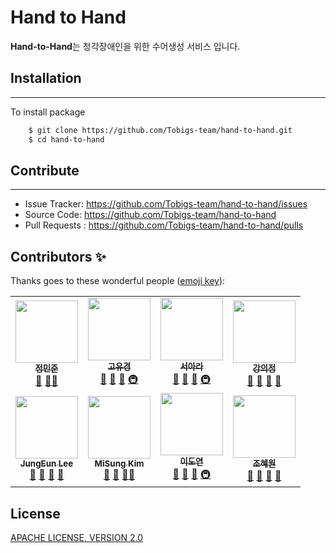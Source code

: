 # Hand to Hand

**Hand-to-Hand**는 청각장애인을 위한 수어생성 서비스 입니다.





## Installation

---------------
To install package
```bash
    $ git clone https://github.com/Tobigs-team/hand-to-hand.git
    $ cd hand-to-hand
```


## Contribute

----------------
* Issue Tracker: https://github.com/Tobigs-team/hand-to-hand/issues
* Source Code: https://github.com/Tobigs-team/hand-to-hand
* Pull Requests : https://github.com/Tobigs-team/hand-to-hand/pulls

## Contributors ✨

Thanks goes to these wonderful people ([emoji key](https://allcontributors.org/docs/en/emoji-key)):

<table>
  <tr>
    <td align="center"><a href="https://github.com/minjoong507"><img src="https://github.com/minjoong507/minjoong507.github.io/blob/master/public/img/jungminjoon.jpg" width="100px;" alt=""/><br/><sub><b>정민준</b></sub></a><br /><a href="#question-kentcdodds" title="Answering Questions">💬</a> <a href="https://github.com/all-contributors/all-contributors/commits?author=kentcdodds" title="Documentation">📖</a><a href="#maintenance-jakebolam" title="Maintenance">🚧</a></td>
      <td align="center"><a href="https://github.com/yookyungkho"><img src="https://github.com/minjoong507/minjoong507.github.io/blob/master/public/img/khoyookyung.jpg" width="100px;" alt=""/><br /><sub><b>고유경</b></sub></a><br /><a href="#question-kentcdodds" title="Answering Questions">💬</a> <a href="https://github.com/all-contributors/all-contributors/commits?author=kentcdodds" title="Documentation">📖</a> <a href="https://github.com/all-contributors/all-contributors/pulls?q=is%3Apr+reviewed-by%3Akentcdodds" title="Reviewed Pull Requests">👀</a> <a href="#infra-jakebolam" title="Infrastructure (Hosting, Build-Tools, etc)">🚇</a></td>
      <td align="center"><a href="https://github.com/araseo"><img src="https://github.com/minjoong507/minjoong507.github.io/blob/master/public/img/ara%20seo.jpg" width="100px;" alt=""/><br /><sub><b>서아라</b></sub></a><br /><a href="#question-kentcdodds" title="Answering Questions">💬</a> <a href="https://github.com/all-contributors/all-contributors/commits?author=kentcdodds" title="Documentation">📖</a> <a href="https://github.com/all-contributors/all-contributors/pulls?q=is%3Apr+reviewed-by%3Akentcdodds" title="Reviewed Pull Requests">👀</a> <a href="#infra-jakebolam" title="Infrastructure (Hosting, Build-Tools, etc)">🚇</a></td>
      <td align="center"><a href="https://github.com/LeahKang"><img src="https://github.com/minjoong507/minjoong507.github.io/blob/master/public/img/uijeongkang.jpg" width="100px;" alt=""/><br /><sub><b>강의정</b></sub></a><br /><a href="#question-kentcdodds" title="Answering Questions">💬</a> <a href="https://github.com/all-contributors/all-contributors/commits?author=kentcdodds" title="Documentation">📖</a> <a href="https://github.com/all-contributors/all-contributors/pulls?q=is%3Apr+reviewed-by%3Akentcdodds" title="Reviewed Pull Requests">👀</a> <a href="#talk-kentcdodds" title="Talks">📢</a></td></tr>
    <tr>
        <td align="center"><a href="https://github.com/EUN316"><img src="https://github.com/minjoong507/minjoong507.github.io/blob/master/public/img/jungeun%20lee.jpg" width="100px;" alt=""/><br /><sub><b>JungEun Lee</b></sub></a><br /><a href="#question-kentcdodds" title="Answering Questions">💬</a> <a href="https://github.com/all-contributors/all-contributors/commits?author=kentcdodds" title="Documentation">📖</a> <a href="https://github.com/all-contributors/all-contributors/pulls?q=is%3Apr+reviewed-by%3Akentcdodds" title="Reviewed Pull Requests">👀</a> <a href="#talk-kentcdodds" title="Talks">📢</a></td>
    <td align="center"><a href="https://github.com/MiSungKim"><img src="https://github.com/minjoong507/minjoong507.github.io/blob/master/public/img/misungkim.jpg" width="100px;" alt=""/><br /><sub><b>MiSung Kim</b></sub></a><br /><a href="https://github.com/all-contributors/all-contributors/commits?author=jfmengels" title="Documentation">📖</a> <a href="https://github.com/all-contributors/all-contributors/pulls?q=is%3Apr+reviewed-by%3Ajfmengels" title="Reviewed Pull Requests">👀</a> <a href="#tool-jfmengels" title="Tools">🔧</a><a href="#maintenance-jakebolam" title="Maintenance">🚧</a></td>
        <td align="center"><a href="https://github.com/omocomo"><img src="https://github.com/minjoong507/minjoong507.github.io/blob/master/public/img/leedoyeon.jpg" width="100px;" alt=""/><br /><sub><b>이도연</b></sub></a><br /><a href="#question-kentcdodds" title="Answering Questions">💬</a> <a href="https://github.com/all-contributors/all-contributors/commits?author=kentcdodds" title="Documentation">📖</a> <a href="https://github.com/all-contributors/all-contributors/pulls?q=is%3Apr+reviewed-by%3Akentcdodds" title="Reviewed Pull Requests">👀</a> <a href="#infra-jakebolam" title="Infrastructure (Hosting, Build-Tools, etc)">🚇</a></td>
      <td align="center"><a href="https://github.com/hyewon2116"><img src="https://github.com/minjoong507/minjoong507.github.io/blob/master/public/img/hyewon.jpeg" width="100px;" alt=""/><br /><sub><b>조혜원</b></sub></a><br /><a href="#question-kentcdodds" title="Answering Questions">💬</a> <a href="https://github.com/all-contributors/all-contributors/commits?author=kentcdodds" title="Documentation">📖</a> <a href="https://github.com/all-contributors/all-contributors/pulls?q=is%3Apr+reviewed-by%3Akentcdodds" title="Reviewed Pull Requests">👀</a> <a href="#talk-kentcdodds" title="Talks">📢</a></td></tr>
</tr>
</table>






## License

[APACHE LICENSE, VERSION 2.0](https://www.apache.org/licenses/LICENSE-2.0)

